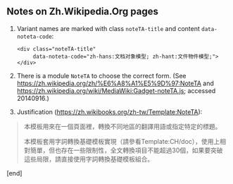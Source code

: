 ## Notes on Zh.Wikipedia.Org pages

 1. Variant names are marked with class `noteTA-title` and content `data-noteta-code`:

        <div class="noteTA-title" 
             data-noteta-code="zh-hans:文档对象模型; zh-hant:文件物件模型;"></div>

 1. There is a module `NoteTA` to choose the correct form. (See https://zh.wikipedia.org/zh/%E6%A8%A1%E5%9D%97:NoteTA and https://zh.wikipedia.org/wiki/MediaWiki:Gadget-noteTA.js; accessed 20140916.)

 1. Justification (https://zh.wikibooks.org/zh-tw/Template:NoteTA):

> 本模板用來在一個頁面裡，轉換不同地區的翻譯用語或指定特定的標題。
>
> 本模板套用字詞轉換基礎模板實現（請參看Template:CH/doc），使用上相對簡單，但也存在一些限制性，全文轉換項目不能超過30個，如果要突破這些局限，請直接使用字詞轉換基礎模板組合。

[end]